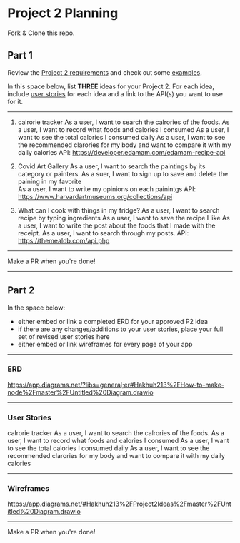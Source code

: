 # Project 2 Planning

Fork & Clone this repo.

## Part 1

Review the [Project 2 requirements](https://tmdarneille.gitbook.io/sei-ga-sea/11-projects/project-2#project-feedback-evaluation) and check out some [examples](https://www.google.com/url?q=https://tmdarneille.gitbook.io/sei-ga-sea/11-projects/past-projects/project2&sa=D&source=calendar&ust=1597596784944000&usg=AOvVaw1ihTzKFunxKsL2f6sIYdlC).

In this space below, list **THREE** ideas for your Project 2. For each idea, include [user stories](https://revelry.co/user-stories-that-dont-suck/) for each idea and a link to the API(s) you want to use for it.

--------------------------------------------------------
1. calrorie tracker 
As a user, I want to search the calrories of the foods. 
As a user, I want to record what foods and calories I consumed
As a user, I want to see the total calories I consumed daily
As a user, I want to see the recommended clarories for my body and want to compare it with my daily calories 
API: https://developer.edamam.com/edamam-recipe-api

2. Covid Art Gallery
As a user, I want to search the paintings by its category or painters. 
As a suer, I want to sign up to save and delete the paining in my favorite  
As a user, I want to write my opinions on each painintgs
API: https://www.harvardartmuseums.org/collections/api


3. What can I cook with things in my fridge? 
As a user, I want to search recipe by typing ingredients
As a user, I want to save the recipe I like 
As a user, I want to write the post about the foods that I made with the receipt. 
As a user, I want to search through my posts. 
API: https://themealdb.com/api.php



---------------------------------------------------------

Make a PR when you're done!

---

## Part 2

In the space below:
* either embed or link a completed ERD for your approved P2 idea
* if there are any changes/additions to your user stories, place your full set of revised user stories here
* either embed or link wireframes for every page of your app

----------------------------------------------------------
### ERD

https://app.diagrams.net/?libs=general;er#Hakhuh213%2FHow-to-make-node%2Fmaster%2FUntitled%20Diagram.drawio

----------------------------------------------------------
### User Stories

calrorie tracker 
As a user, I want to search the calrories of the foods. 
As a user, I want to record what foods and calories I consumed
As a user, I want to see the total calories I consumed daily
As a user, I want to see the recommended clarories for my body and want to compare it with my daily calories 

----------------------------------------------------------
### Wireframes

https://app.diagrams.net/#Hakhuh213%2FProject2Ideas%2Fmaster%2FUntitled%20Diagram.drawio

----------------------------------------------------------

Make a PR when you're done!